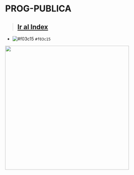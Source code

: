 # PROG-PUBLICA
> ## <a href="https://vgarcia299.github.io/PROG-PUBLICA/documentation/Index"> Ir al Index </a>

- ![#f03c15](https://placehold.co/15x15/f03c15/f03c15.png) `#f03c15`

<img src="https://i.redd.it/js7xru2n8ts61.jpg" width="400px" />
